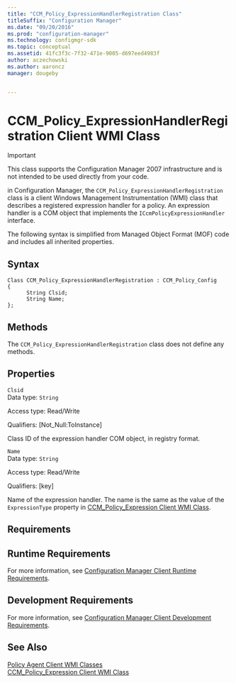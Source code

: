 ```yaml
---
title: "CCM_Policy_ExpressionHandlerRegistration Class"
titleSuffix: "Configuration Manager"
ms.date: "09/20/2016"
ms.prod: "configuration-manager"
ms.technology: configmgr-sdk
ms.topic: conceptual
ms.assetid: 41fc3f3c-7f32-471e-9005-d697eed4983f
author: aczechowski
ms.author: aaroncz
manager: dougeby


---
```

# CCM_Policy_ExpressionHandlerRegistration Client WMI Class
> [!IMPORTANT]
>  This class supports the Configuration Manager 2007 infrastructure and is not intended to be used directly from your code.  

 in Configuration Manager, the `CCM_Policy_ExpressionHandlerRegistration` class is a client Windows Management Instrumentation (WMI) class that describes a registered expression handler for a policy. An expression handler is a COM object that implements the `ICcmPolicyExpressionHandler` interface.  

 The following syntax is simplified from Managed Object Format (MOF) code and includes all inherited properties.  

## Syntax  

```  
Class CCM_Policy_ExpressionHandlerRegistration : CCM_Policy_Config  
{  
      String Clsid;  
      String Name;  
};  
```  

## Methods  
 The `CCM_Policy_ExpressionHandlerRegistration` class does not define any methods.  

## Properties  
 `Clsid`  
 Data type: `String`  

 Access type: Read/Write  

 Qualifiers: [Not_Null:ToInstance]  

 Class ID of the expression handler COM object, in registry format.  

 `Name`  
 Data type: `String`  

 Access type: Read/Write  

 Qualifiers: [key]  

 Name of the expression handler. The name is the same as the value of the `ExpressionType` property in [CCM_Policy_Expression Client WMI Class](../../../../../develop/reference/core/clients/client-classes/ccm_policy_expression-client-wmi-class.md).  

## Requirements  

## Runtime Requirements  
 For more information, see [Configuration Manager Client Runtime Requirements](../../../../../develop/core/reqs/client-runtime-requirements.md).  

## Development Requirements  
 For more information, see [Configuration Manager Client Development Requirements](../../../../../develop/core/reqs/client-development-requirements.md).  

## See Also  
 [Policy Agent Client WMI Classes](../../../../../develop/reference/core/clients/client-classes/policy-agent-client-wmi-classes.md)   
 [CCM_Policy_Expression Client WMI Class](../../../../../develop/reference/core/clients/client-classes/ccm_policy_expression-client-wmi-class.md)
